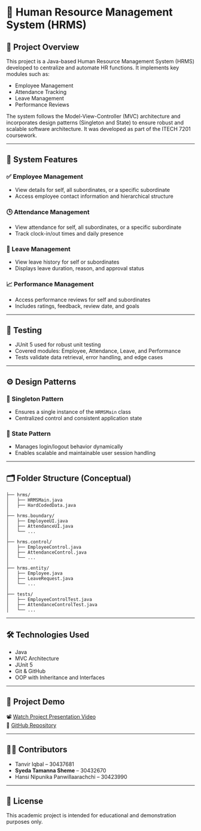 
# 👥 Human Resource Management System (HRMS)

## 📌 Project Overview

This project is a Java-based Human Resource Management System (HRMS) developed to centralize and automate HR functions. It implements key modules such as:

- Employee Management
- Attendance Tracking
- Leave Management
- Performance Reviews

The system follows the Model-View-Controller (MVC) architecture and incorporates design patterns (Singleton and State) to ensure robust and scalable software architecture. It was developed as part of the ITECH 7201 coursework.

---

## 🧠 System Features

### ✅ Employee Management
- View details for self, all subordinates, or a specific subordinate
- Access employee contact information and hierarchical structure

### 🕒 Attendance Management
- View attendance for self, all subordinates, or a specific subordinate
- Track clock-in/out times and daily presence

### 🌴 Leave Management
- View leave history for self or subordinates
- Displays leave duration, reason, and approval status

### 📈 Performance Management
- Access performance reviews for self and subordinates
- Includes ratings, feedback, review date, and goals

---

## 🧪 Testing

- JUnit 5 used for robust unit testing
- Covered modules: Employee, Attendance, Leave, and Performance
- Tests validate data retrieval, error handling, and edge cases

---

## ⚙️ Design Patterns

### 🔁 Singleton Pattern
- Ensures a single instance of the `HRMSMain` class
- Centralized control and consistent application state

### 🔄 State Pattern
- Manages login/logout behavior dynamically
- Enables scalable and maintainable user session handling

---

## 🗂️ Folder Structure (Conceptual)

```
├── hrms/
│   ├── HRMSMain.java
│   ├── HardCodedData.java
│
├── hrms.boundary/
│   ├── EmployeeUI.java
│   ├── AttendanceUI.java
│   └── ...
│
├── hrms.control/
│   ├── EmployeeControl.java
│   ├── AttendanceControl.java
│   └── ...
│
├── hrms.entity/
│   ├── Employee.java
│   ├── LeaveRequest.java
│   └── ...
│
├── tests/
│   ├── EmployeeControlTest.java
│   ├── AttendanceControlTest.java
│   └── ...
```

---

## 🛠 Technologies Used

- Java
- MVC Architecture
- JUnit 5
- Git & GitHub
- OOP with Inheritance and Interfaces

---

## 🎥 Project Demo

📽️ [Watch Project Presentation Video](https://drive.google.com/drive/folders/1Vwl_tD7WCF72s0r9xJmQRQwm2MLeLBL7?usp=sharing)  
🔗 [GitHub Repository](https://github.com/tanvirIqbal/hrms-assignment-2)

---

## 👨‍💻 Contributors

- Tanvir Iqbal – 30437681
- **Syeda Tamanna Sheme** – 30432670
- Hansi Nipunika Panwillaarachchi – 30423990

---

## 📄 License

This academic project is intended for educational and demonstration purposes only.

